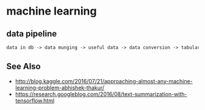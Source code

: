 # machine learning
## data pipeline
```txt
data in db -> data munging -> useful data -> data conversion -> tabular data
```

## See Also
- http://blog.kaggle.com/2016/07/21/approaching-almost-any-machine-learning-problem-abhishek-thakur/
- https://research.googleblog.com/2016/08/text-summarization-with-tensorflow.html
